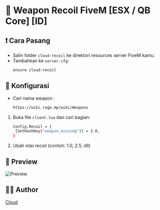 # 🔫 Weapon Recoil FiveM [ESX / QB Core] [ID]

## ❗ Cara Pasang

- Salin folder `cloud-recoil` ke direktori resources server FiveM kamu.
- Tambahkan ke `server.cfg`:
  ```bash
  ensure cloud-recoil
  ```

## 🔧 Konfigurasi

- Cari nama weapon :
  ```bash
  https://wiki.rage.mp/wiki/Weapons
  ``` 
1. Buka file `client.lua` dan cari bagian:
   ```bash
   Config.Recoil = {
    [GetHashKey("weapon_minismg")] = 2.0,
   }
   ```
2. Ubah nilai recoil (contoh: 1.0, 2.5, dll)

## 🚀 Preview

![Preview](https://imgur.com/utOVicj.gif)



## 🧑‍💻 Author

[Cloud](https://github.com/Comethruuu)
